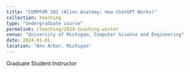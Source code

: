 ```yaml
---
title: "COMPFOR 302 (Alien Anatomy: How ChatGPT Works)"
collection: teaching
type: "Undergraduate course"
permalink: /teaching/2024-teaching-winter
venue: "University of Michigan, Computer Science and Engineering"
date: 2024-01-01
location: "Ann Arbor, Michigan"
---
```


Graduate Student Instructor
